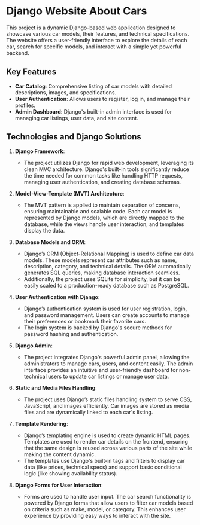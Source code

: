 # Django Website About Cars

This project is a dynamic Django-based web application designed to showcase various car models, their features, and technical specifications. The website offers a user-friendly interface to explore the details of each car, search for specific models, and interact with a simple yet powerful backend.

## Key Features

- **Car Catalog**: Comprehensive listing of car models with detailed descriptions, images, and specifications.
- **User Authentication**: Allows users to register, log in, and manage their profiles.
- **Admin Dashboard**: Django's built-in admin interface is used for managing car listings, user data, and site content.

## Technologies and Django Solutions

1. **Django Framework**:
   - The project utilizes Django for rapid web development, leveraging its clean MVC architecture. Django's built-in tools significantly reduce the time needed for common tasks like handling HTTP requests, managing user authentication, and creating database schemas.

2. **Model-View-Template (MVT) Architecture**:
   - The MVT pattern is applied to maintain separation of concerns, ensuring maintainable and scalable code. Each car model is represented by Django models, which are directly mapped to the database, while the views handle user interaction, and templates display the data.

3. **Database Models and ORM**:
   - Django’s ORM (Object-Relational Mapping) is used to define car data models. These models represent car attributes such as name, description, category, and technical details. The ORM automatically generates SQL queries, making database interaction seamless.
   - Additionally, the project uses SQLite for simplicity, but it can be easily scaled to a production-ready database such as PostgreSQL.

4. **User Authentication with Django**:
   - Django’s authentication system is used for user registration, login, and password management. Users can create accounts to manage their preferences or bookmark their favorite cars.
   - The login system is backed by Django's secure methods for password hashing and authentication.

5. **Django Admin**:
   - The project integrates Django's powerful admin panel, allowing the administrators to manage cars, users, and content easily. The admin interface provides an intuitive and user-friendly dashboard for non-technical users to update car listings or manage user data.

6. **Static and Media Files Handling**:
   - The project uses Django’s static files handling system to serve CSS, JavaScript, and images efficiently. Car images are stored as media files and are dynamically linked to each car's listing.

7. **Template Rendering**:
   - Django’s templating engine is used to create dynamic HTML pages. Templates are used to render car details on the frontend, ensuring that the same design is reused across various parts of the site while making the content dynamic.
   - The templates use Django's built-in tags and filters to display car data (like prices, technical specs) and support basic conditional logic (like showing availability status).

8. **Django Forms for User Interaction**:
   - Forms are used to handle user input. The car search functionality is powered by Django forms that allow users to filter car models based on criteria such as make, model, or category. This enhances user experience by providing easy ways to interact with the site.


